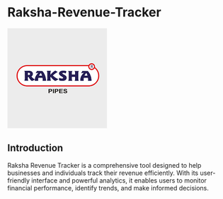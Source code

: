 # Raksha-Revenue-Tracker 
![Raksha Revenue Tracker](https://github.com/Sibasankar2382/Raksha-Revenue-Tracker/blob/main/Raksha_image.png)

## Introduction
Raksha Revenue Tracker is a comprehensive tool designed to help businesses and individuals track their revenue efficiently. With its user-friendly interface and powerful analytics, it enables users to monitor financial performance, identify trends, and make informed decisions.

